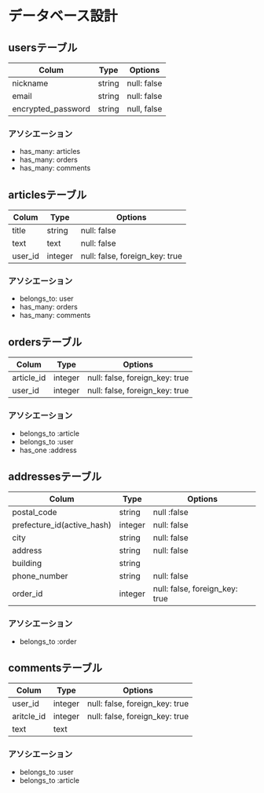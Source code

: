 # データベース設計

## usersテーブル
|Colum|Type|Options|
|-----|----|-------|
|nickname|string|null: false|
|email|string|null: false|
|encrypted_password|string|null, false|

### アソシエーション
- has_many: articles
- has_many: orders
- has_many: comments



## articlesテーブル
|Colum|Type|Options|
|-----|----|-------|
|title|string|null: false|
|text|text|null: false|
|user_id|integer|null: false, foreign_key: true|


### アソシエーション
- belongs_to: user
- has_many: orders
- has_many: comments



## ordersテーブル
|Colum|Type|Options|
|-----|----|-------|
|article_id|integer|null: false, foreign_key: true|
|user_id|integer|null: false, foreign_key: true|

### アソシエーション
- belongs_to :article
- belongs_to :user
- has_one :address



## addressesテーブル
|Colum|Type|Options|
|-----|----|-------|
|postal_code|string|null :false|
|prefecture_id(active_hash)|integer|null: false|
|city|string|null: false|
|address|string|null: false|
|building|string||
|phone_number|string|null: false|
|order_id|integer|null: false, foreign_key: true|

### アソシエーション
- belongs_to :order



## commentsテーブル
|Colum|Type|Options|
|-----|----|-------|
|user_id|integer|null: false, foreign_key: true|
|aritcle_id|integer|null: false, foreign_key: true|
|text|text||

### アソシエーション
- belongs_to :user
- belongs_to :article